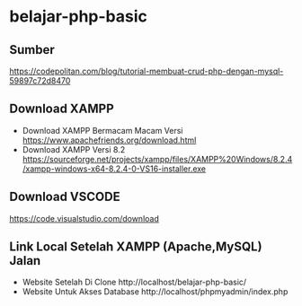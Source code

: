 # belajar-php-basic

## Sumber
https://codepolitan.com/blog/tutorial-membuat-crud-php-dengan-mysql-59897c72d8470

## Download XAMPP
- Download XAMPP Bermacam Macam Versi
https://www.apachefriends.org/download.html
- Download XAMPP Versi 8.2
https://sourceforge.net/projects/xampp/files/XAMPP%20Windows/8.2.4/xampp-windows-x64-8.2.4-0-VS16-installer.exe

## Download VSCODE
https://code.visualstudio.com/download

## Link Local Setelah XAMPP (Apache,MySQL) Jalan
- Website Setelah Di Clone
http://localhost/belajar-php-basic/
- Website Untuk Akses Database
http://localhost/phpmyadmin/index.php

